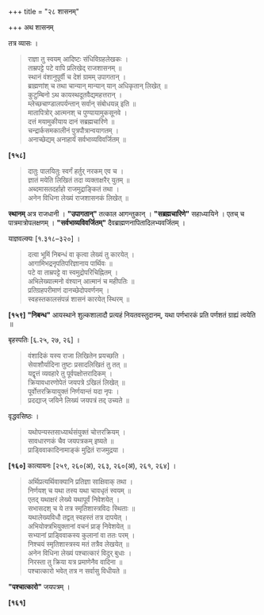+++
title = "२८ शासनम्"

+++
अथ शासनम्

तत्र व्यासः ।

> राज्ञा तु स्वयम् आदिष्टः संधिविग्रहलेखकः ।  
> ताम्रपट्टे पटे वापि प्रलिखेद् राजशासनम् ॥  
> स्थानं वंशानुपूर्वी च देशं ग्रामम् उपागतान् ।  
> ब्राह्मणांश् च तथा चान्यान् मान्यान् यान् अधिकृतान् लिखेत् ॥  
> कुटुम्बिनो ऽथ कायस्थदूतवैद्यमहत्तरान् ।  
> म्लेच्छचाण्डालपर्यन्तान् सर्वान् संबोधयन्न् इति ॥  
> मातापित्रोर् आत्मनश् च पुण्यायामुकसूनवे ।  
> दत्तं मयामुकीयाय दानं सब्रह्मचारिणे ॥  
> चन्द्रार्कसमकालीनं पुत्रपौत्रान्वयागतम् ।  
> अनाच्छेद्यम् अनाहार्यं सर्वभाव्यविवर्जितम् ॥

**[१५८]**  
> दातुः पालयितुः स्वर्गं हर्तुर् नरकम् एव च ।  
> ज्ञातं मयेति लिखितं तदा व्यक्ताक्षरैर् युतम् ॥  
> अब्दमासतदर्हाहो राजमुद्राङ्कितं तथा ।  
> अनेन विधिना लेख्यं राजशासनकं लिखेत् ॥

**स्थानम्** अत्र राजधानी । **"उपागतान्"** तत्काल आगन्तुकान् । **"सब्रह्मचारिणे"** सहाध्यायिने । एतच् च पात्रमात्रोपलक्षणम् । **"सर्वभाव्यविवर्जितम्"** दैवब्राह्मणनापितादिलभ्यवर्जितम् ।

याज्ञवल्क्यः [१.३१८–३२०] ।

> दत्वा भूमिं निबन्धं वा कृत्वा लेख्यं तु कारयेत् ।  
> आगामिभद्रनृपतिपरिज्ञानाय पार्थिवः ॥  
> पटे वा ताम्रपट्टे वा स्वमुद्रोपरिचिह्नितम् ।  
> अभिलेख्यात्मनो वंश्यान् आत्मानं च महीपतिः ॥  
> प्रतिग्रहपरीमाणं दानच्छेदोपवर्णनम् ।  
> स्वहस्तकालसंपन्नं शासनं कारयेत् स्थिरम् ॥

**[१५९]** **"निबन्ध"** आयस्थाने शुल्कशालादौ प्रत्यहं नियतवस्तुदानम्, यथा पर्णभारकं प्रति पर्णशतं ग्राह्यं त्वयेति ॥

बृहस्पतिः [६.२५, २७, २६] ।

> वंशादिकं यस्य राजा लिखितेन प्रयच्छति ।  
> सेवाशौर्यादिना तुष्टः प्रसादलिखितं तु तत् ॥  
> यद्वृत्तं व्यवहारे तु पूर्वपक्षोत्तरादिकम् ।  
> क्रियावधारणोपेतं जयपत्रे ऽखिलं लिखेत् ॥  
> पूर्वोत्तरक्रियायुक्तं निर्णयान्तं यदा नृपः ।  
> प्रदद्याज् जयिने लिख्यं जयपत्रं तद् उच्यते ॥

वृद्धवसिष्ठः ।

> यथोपन्यस्तसाध्यार्थसंयुक्तं चोत्तरक्रियम् ।  
> सावधारणकं चैव जयपत्रकम् इष्यते ॥  
> प्राड्विवाकादिनामाङ्कं मुद्रितं राजमुद्रया ।

**[१६०]** कात्यायनः [२५९, २६०(अ), २६३, २६०(अ), २६१, २६४] ।

> अर्थिप्रत्यर्थिवाक्यानि प्रतिज्ञा साक्षिवाक् तथा ।  
> निर्णयश् च यथा तस्य यथा चावधृतं स्वयम् ॥  
> एतद् यथाक्षरं लेख्ये यथापूर्वं निवेशयेत् ।  
> सभासदश् च ये तत्र स्मृतिशास्त्रविदः स्थिताः ॥  
> यथालेख्यविधौ तद्वत् स्वहस्तं तत्र दापयेत् ।  
> अभियोक्त्रभियुक्तानां वचनं प्राङ् निवेशयेत् ॥  
> सभ्यानां प्राड्विवाकस्य कुलानां वा ततः परम् ।  
> निश्चयं स्मृतिशास्त्रस्य मतं तत्रैव लेखयेत् ॥  
> अनेन विधिना लेख्यं पश्चात्कारं विदुर् बुधाः ।  
> निरस्ता तु क्रिया यत्र प्रमाणेनैव वादिना ॥  
> पश्चात्कारो भवेत् तत्र न सर्वासु विधीयते ॥

**"पश्चात्कारो"** जयपत्रम् ।

**[१६१]**

